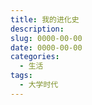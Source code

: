 ```yaml
---
title: 我的进化史
description:
slug: 0000-00-00
date: 0000-00-00
categories:
  - 生活
tags:
  - 大学时代
---
```

